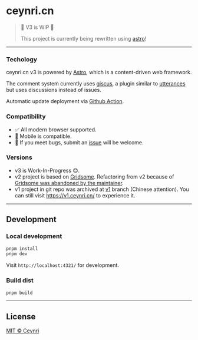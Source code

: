 # ceynri.cn

> 🚀 V3 is WIP 🚀
>
> This project is currently being rewritten using [astro](https://github.com/withastro/astro)!

---

<!-- [![deploy workflow](https://github.com/ceynri/ceynri.cn/actions/workflows/deploy-website.yml/badge.svg)](https://github.com/ceynri/ceynri.cn/actions/workflows/deploy-website.yml)

You can visit <https://ceynri.cn/> to experience.

## Introduction

### Structure

<details>
<summary>Home - A fancy single-screen page.</summary>

![Home](https://cdn.jsdelivr.net/gh/ceynri/assets@main/images/1624279447155-home.png)

Home logo and impression image add perspective effect for fun:

![perspective](https://cdn.jsdelivr.net/gh/ceynri/assets@main/images/1624284710324-move.gif)

</details>

<details>
<summary>Blog - The main part of the website. Chinese attention.</summary>

![Blog](https://cdn.jsdelivr.net/gh/ceynri/assets@main/images/1624279421290-blog.png)

</details>

<details>
<summary>Archive - Posts archived by year.</summary>

![archive](https://cdn.jsdelivr.net/gh/ceynri/assets@main/images/1624279909009-archive.png)

</details>

<details>
<summary>About - About me, about name, about...</summary>

![about](https://cdn.jsdelivr.net/gh/ceynri/assets@main/images/1624279861902-about.png)

</details>

<details>
<summary>Tags - Posts aggregated according to the contained tags.</summary>

![tag](https://cdn.jsdelivr.net/gh/ceynri/assets@main/images/1624279924010-tag.png)

</details>
-->
### Techology

ceynri.cn v3 is powered by [Astro](https://astro.build/), which is a content-driven web framework.

The comment system currently uses [giscus](https://github.com/laymonage/giscus), a plugin similar to [utterances](https://github.com/utterance/utterances) but uses discussions instead of issues.

Automatic update deployment via [Github Action](https://github.com/ceynri/ceynri.cn/actions).

### Compatibility

- ✅ All modern browser supported.
- 📱 Mobile is compatible.
- 🙏 If you meet bugs, submit an [issue](https://github.com/ceynri/ceynri.cn/issues) will be welcome.

### Versions

- v3 is Work-In-Progress 😊.
- v2 project is based on [Gridsome](https://gridsome.org/). Refactoring from v2 because of [Gridsome was abandoned by the maintainer](https://github.com/gridsome/gridsome/issues/1684).
- v1 project in git repo was archived at [v1](https://github.com/ceynri/ceynri.cn/tree/v1) branch (Chinese attention). You can still visit <https://v1.ceynri.cn/> to experience it.

---

## Development

### Local development

```sh
pnpm install
pnpm dev
```

Visit `http://localhost:4321/` for development.

### Build dist

```sh
pnpm build
```

---

## License

[MIT © Ceynri](./LICENSE)
